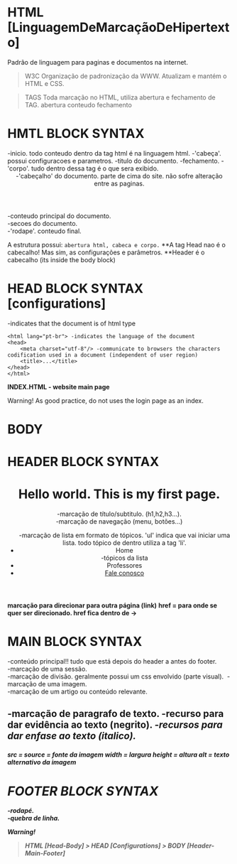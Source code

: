 # HTML [LinguagemDeMarcaçãoDeHipertexto]
Padrão de linguagem para paginas e documentos na internet.

> W3C
Organização de padronização da WWW.
Atualizam e mantém o HTML e CSS.

> TAGS
Toda marcação no HTML, utiliza abertura e fechamento de TAG.
<tag> abertura
    conteudo
</tag> fechamento


# HMTL BLOCK SYNTAX
<html> -inicio. todo conteudo dentro da tag html é na linguagem html.
    <head> -'cabeça'. possui configuracoes e parametros.
        <title></title> -titulo do documento.
    </head> -fechamento.
    <body> -'corpo'. tudo dentro dessa tag é o que sera exibido.
        <header> -'cabeçalho' do documento. parte de cima do site. não sofre alteração entre as paginas.
        </header>
        <main> -conteudo principal do documento.
            <section> -secoes do documento.
            </section>
        </main>
        <footer> -'rodape'. conteudo final.
        </footer>
    </body>
<html>

A estrutura possui: ``abertura html, cabeca e corpo.``
**A tag Head nao é o cabecalho! Mas sim, as configurações e parâmetros.
**Header é o cabecalho (its inside the body block)


# HEAD BLOCK SYNTAX [configurations]
<!DOCTYPE html> -indicates that the document is of html type
    <html lang="pt-br"> -indicates the language of the document
    <head>
        <meta charset="utf-8"/> -communicate to browsers the characters codification used in a document (independent of user region)
        <title>...</title>
    </head>
    </html>

__INDEX.HTML - website main page__

Warning!
As good practice, do not uses the login page as an index.


# BODY
# HEADER BLOCK SYNTAX
<header>
    <h1>Hello world. This is my first page.</h1> -marcação de título/subtitulo. (h1,h2,h3...).
    <nav> -marcação de navegação (menu, botões...)
        <ul> -marcação de lista em formato de tópicos. 'ul' indica que vai iniciar uma lista. todo tópico de 
                                                                                    dentro utiliza a tag 'li'.
            <li>Home</li> -tópicos da lista
            <li>Professores</li>
            <li><a href="Conosco.html"> Fale conosco</a></li>
        </ul>
    </nav>
</header>

__<a></a> marcação para direcionar para outra página (link)__
__href = para onde se quer ser direcionado. href fica dentro de <a> -> <a herf="...">__


# MAIN BLOCK SYNTAX
<main> -conteúdo principal!! tudo que está depois do header a antes do footer.
    <section> -marcação de uma sessão.
        <div> -marcação de divisão. geralmente possui um css envolvido (parte visual).
            <img src="" width="" height="" alt=""/> -marcação de uma imagem.
        </div>
        <article> -marcação de um artigo ou conteúdo relevante.
            <h2>
            <p> -marcação de paragrafo de texto.
            <strong> -recurso para dar evidência ao texto (negrito).
            <em> -recursos para dar enfase ao texto (italico).
            </p>
        </article>
    <section>
</main>

__src = source = fonte da imagem__
__width = largura__
__height = altura__
__alt = texto alternativo da imagem__


# FOOTER BLOCK SYNTAX
<footer> -rodapé.
<span>
<br/> -quebra de linha.



__Warning!__
> HTML [Head-Body]
    > HEAD [Configurations]
    > BODY [Header-Main-Footer]
